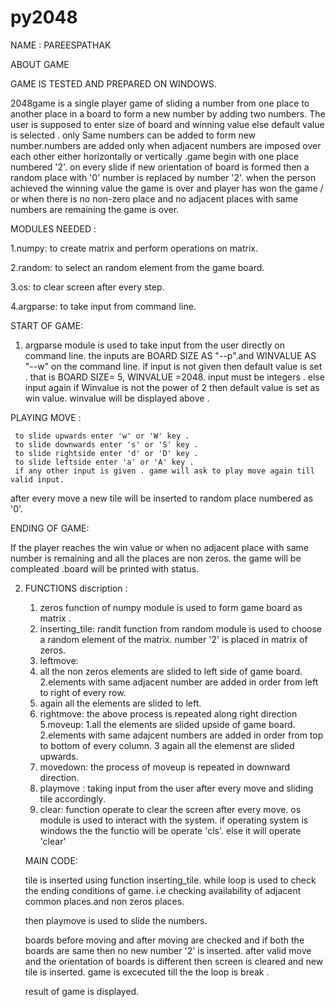 # py2048
NAME : PAREESPATHAK

ABOUT GAME 

GAME IS TESTED AND PREPARED ON WINDOWS.

2048game is a single player game of sliding a number from one place to another place in a board to form a new number by adding two numbers.
The user is supposed to enter size of board and winning value else default value is selected .
only Same numbers can be added to form new number.numbers are added only when adjacent numbers are imposed over each other 
either horizontally or vertically .game begin with one place numbered '2'.
on every slide if new orientation of board is formed then a random place with '0' number is replaced by number '2'.
when the person achieved the winning value the game is over and player has won the game /
or when there is no non-zero place and no adjacent places with same numbers are remaining the game is over.

MODULES NEEDED :

   1.numpy: to create matrix and perform operations on matrix.
   
   2.random: to select an random element from the game board.
   
   3.os: to clear screen after every step.
   
   4.argparse: to take input from command line.

START OF GAME:

1. argparse module is used to take input from the user directly on command line.
   the inputs are BOARD SIZE AS "--p".and WINVALUE AS "--w" on the command line.
   if input is not given then default value is set . that is BOARD SIZE= 5, WINVALUE =2048.
   input must be integers . else input again if Winvalue is not the power of 2 then default value is set as win value.
   winvalue will be displayed above .
   
PLAYING MOVE :

     to slide upwards enter 'w' or 'W' key .
     to slide downwards enter 's' or 'S' key .
     to slide rightside enter 'd' or 'D' key .
     to slide leftside enter 'a' or 'A' key .
     if any other input is given . game will ask to play move again till valid input.

 after every move a new tile will be inserted to random place numbered as '0'.
 
 ENDING OF GAME:
 
  If the player reaches the win value  or when no adjacent place with same number is remaining and all the places are non zeros.
  the game will be compleated .board will be printed with status.
 
2. FUNCTIONS discription :
   1. zeros function of numpy module is used to form game board as matrix .
   2. inserting_tile:
      randit function from random module is used to choose a random element of the matrix.
      number '2' is placed in matrix of zeros.
   3. leftmove:
     1. all the non zeros elements are slided to left side of game board.
     2.elements with same adjacent number are added in order from left to right of every row.
     3. again all the elements are slided to left.
     4. rightmove:
      the above process is repeated along right direction
   5.moveup:
     1.all the elements are slided upside of game board.
     2.elements with same adajcent numbers are added in order from top to bottom of every column.
     3 again all the elemenst are slided upwards.
   6. movedown:
      the process of moveup is repeated in downward direction.
   7. playmove :
      taking input from the user after every move and sliding tile accordingly.
   8. clear:
      function operate to clear the screen after every move.
      os module is used to interact with the system.
      if operating system is windows the the functio will be operate 'cls'.
      else it will operate 'clear'
      
   MAIN CODE:
   
      tile is inserted using function inserting_tile.
      while loop is used to check the ending conditions of game. i.e checking availability of adjacent common places.and non zeros             places.
      
      then playmove is used to slide the numbers.
      
      boards before moving and after moving are checked and
      if both the boards are same then no new number '2' is inserted.
      after valid move and the orientation of boards is different then  screen is cleared and new tile is inserted.
      game is excecuted till the the loop is break .
      
      result of game is displayed.
   
